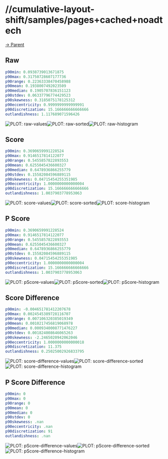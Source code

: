 
# //cumulative-layout-shift/samples/pages+cached+noadtech

[→ Parent](../..)


## Raw


```yaml
p90min: 0.0938739013671875
p90max: 0.31750728607177736
p90range: 0.22363338470458988
p90mean: 0.1938007492023509
p90median: 0.1905707836151123
p90stdev: 0.06337796774429523
p90skewness: 0.3185075178125312
p90eccentricity: 0.9999999999999991
p90discretization: 15.166666666666666
outlandishness: 1.117689071596426

```

![PLOT: raw-values](./raw/values.svg)![PLOT: raw-sorted](./raw/sorted.svg)![PLOT: raw-histogram](./raw/histogram.svg)
## Score


```yaml
p90min: 0.3690659991228524
p90max: 0.9146517814122077
p90range: 0.5455857822893553
p90mean: 0.6255045436600327
p90median: 0.6478936866255779
p90stdev: 0.15582084596889115
p90skewness: 0.04715454255351985
p90eccentricity: 1.0000000000000004
p90discretization: 15.166666666666666
outlandishness: 1.0037903778953063

```

![PLOT: score-values](./score/values.svg)![PLOT: score-sorted](./score/sorted.svg)![PLOT: score-histogram](./score/histogram.svg)
## P Score


```yaml
p90min: 0.3690659991228524
p90max: 0.9146517814122077
p90range: 0.5455857822893553
p90mean: 0.6255045436600327
p90median: 0.6478936866255779
p90stdev: 0.15582084596889115
p90skewness: 0.04715454255351985
p90eccentricity: 1.0000000000000004
p90discretization: 15.166666666666666
outlandishness: 1.0037903778953063

```

![PLOT: pScore-values](./pScore/values.svg)![PLOT: pScore-sorted](./pScore/sorted.svg)![PLOT: pScore-histogram](./pScore/histogram.svg)
## Score Difference


```yaml
p90min: -0.004651781412207678
p90max: 0.0024545389728116707
p90range: 0.007106320385019349
p90mean: 0.0010217456819068978
p90median: 0.0009340008771476227
p90stdev: 0.001824008646065263
p90skewness: -2.2465020942062046
p90eccentricity: 1.0000000000000018
p90discretization: 11.375
outlandishness: 0.25025002926833795

```

![PLOT: score-difference-values](./score-difference/values.svg)![PLOT: score-difference-sorted](./score-difference/sorted.svg)![PLOT: score-difference-histogram](./score-difference/histogram.svg)
## P Score Difference


```yaml
p90min: 0
p90max: 0
p90range: 0
p90mean: 0
p90median: 0
p90stdev: 0
p90skewness: .nan
p90eccentricity: .nan
p90discretization: 91
outlandishness: .nan

```

![PLOT: pScore-difference-values](./pScore-difference/values.svg)![PLOT: pScore-difference-sorted](./pScore-difference/sorted.svg)![PLOT: pScore-difference-histogram](./pScore-difference/histogram.svg)